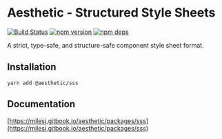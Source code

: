 # Aesthetic - Structured Style Sheets

[![Build Status](https://github.com/aesthetic-suite/framework/workflows/Build/badge.svg)](https://github.com/aesthetic-suite/framework/actions?query=branch%3Amaster)
[![npm version](https://badge.fury.io/js/%40aesthetic%sss.svg)](https://www.npmjs.com/package/@aesthetic/sss)
[![npm deps](https://david-dm.org/aesthetic-suite/framework.svg?path=packages/sss)](https://www.npmjs.com/package/@aesthetic/sss)

A strict, type-safe, and structure-safe component style sheet format.

## Installation

```
yarn add @aesthetic/sss
```

## Documentation

[https://milesj.gitbook.io/aesthetic/packages/sss](https://milesj.gitbook.io/aesthetic/packages/sss)
